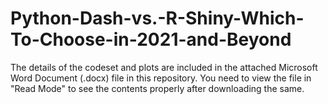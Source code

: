 # Python-Dash-vs.-R-Shiny-Which-To-Choose-in-2021-and-Beyond

The details of the codeset and plots are included in the attached Microsoft Word Document (.docx) file in this repository. 
You need to view the file in "Read Mode" to see the contents properly after downloading the same.
